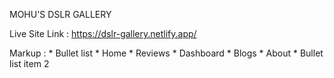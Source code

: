 MOHU'S DSLR GALLERY

Live Site Link : https://dslr-gallery.netlify.app/


 Markup : * Bullet list
              * Home
              * Reviews
              * Dashboard
              * Blogs
              * About
          * Bullet list item 2